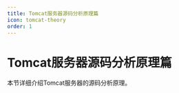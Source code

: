 ```yaml
---
title: Tomcat服务器源码分析原理篇
icon: tomcat-theory
order: 1
---
```


# Tomcat服务器源码分析原理篇

本节详细介绍Tomcat服务器的源码分析原理。

